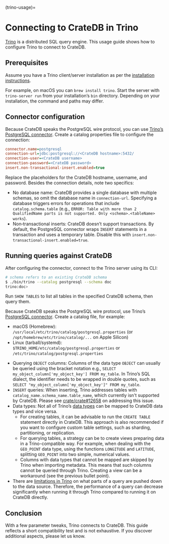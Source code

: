 (trino-usage)=
# Connecting to CrateDB in Trino

[Trino](https://trino.io/) is a distributed SQL query engine. This usage guide shows how to configure Trino to connect to CrateDB.

## Prerequisites

Assume you have a Trino client/server installation as per the [installation instructions](https://trino.io/docs/current/installation.html).

For example, on macOS you can `brew install trino`. Start the server with `trino-server run` from your installation’s `bin` directory. Depending on your installation, the command and paths may differ.

## Connector configuration

Because CrateDB speaks the PostgreSQL wire protocol, you can use
[Trino’s PostgreSQL connector]. Create a catalog properties file
to configure the connection:

```ini
connector.name=postgresql
connection-url=jdbc:postgresql://<CrateDB hostname>:5432/
connection-user=<CrateDB username>
connection-password=<CrateDB password>
insert.non-transactional-insert.enabled=true
```

Replace the placeholders for the CrateDB hostname, username, and password. Besides the connection details, note two specifics:

* No database name: CrateDB provides a single database with multiple schemas, so omit the database name in `connection-url`. Specifying a database triggers errors for operations that include `catalog.schema.table` (e.g., `ERROR: Table with more than 2 QualifiedName parts is not supported. Only <schema>.<tableName> works`).
* Non‑transactional inserts: CrateDB doesn’t support transactions. By default, the PostgreSQL connector wraps `INSERT` statements in a transaction and uses a temporary table. Disable this with `insert.non-transactional-insert.enabled=true`.

## Running queries against CrateDB

After configuring the connector, connect to the Trino server using its CLI:

```bash
# schema refers to an existing CrateDB schema
$ ./bin/trino --catalog postgresql --schema doc
trino:doc>
```

Run `SHOW TABLES` to list all tables in the specified CrateDB schema, then query them.

Because CrateDB speaks the PostgreSQL wire protocol, use Trino’s [PostgreSQL connector](https://trino.io/docs/current/connector/postgresql.html). Create a catalog file, for example:

- macOS (Homebrew): `/usr/local/etc/trino/catalog/postgresql.properties` (or `/opt/homebrew/etc/trino/catalog/...` on Apple Silicon)
- Linux (tarball/systemd): `$TRINO_HOME/etc/catalog/postgresql.properties` or `/etc/trino/catalog/postgresql.properties`

* Querying `OBJECT` columns: Columns of the data type `OBJECT` can usually be queried using the bracket notation e.g., `SELECT my_object_column['my_object_key'] FROM my_table`. In Trino’s SQL dialect, the identifier needs to be wrapped in double quotes, such as `SELECT "my_object_column['my_object_key']" FROM my_table`.
* `INSERT` queries: When inserting, Trino addresses tables with `catalog_name.schema_name.table_name`, which currently isn't supported by CrateDB. Please see [crate/crate#12658](https://github.com/crate/crate/issues/12658) on addressing this issue.
* Data types: Not all of Trino’s [data types](https://trino.io/docs/current/language/types.html) can be mapped to CrateDB data types and vice versa.
  * For creating tables, it can be advisable to run the `CREATE TABLE` statement directly in CrateDB. This approach is also recommended if you want to configure custom table settings, such as sharding, partitioning, or replication.
  * For querying tables, a strategy can be to create views preparing data in a Trino-compatible way. For example, when dealing with the `GEO_POINT` data type, using the functions `LONGITUDE` and `LATITUDE`, splitting `GEO_POINT` into two simple, numerical values.
  * Columns with data types that cannot be mapped are skipped by Trino when importing metadata. This means that such columns cannot be queried through Trino. Creating a view can be a workaround (see the previous bullet point).
* There are [limitations in Trino](https://trino.io/docs/current/optimizer/pushdown.html) on what parts of a query are pushed down to the data source. Therefore, the performance of a query can decrease significantly when running it through Trino compared to running it on CrateDB directly.

## Conclusion

With a few parameter tweaks, Trino connects to CrateDB. This guide reflects a
short compatibility test and is not exhaustive. If you discover additional
aspects, please let us know.


[Trino’s PostgreSQL connector]: https://trino.io/docs/current/connector/postgresql.html
